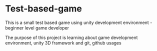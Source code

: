 # Test-based-game
This is a small test based game using unity development environment - beginner level game developer

The purpose of this project is learning about game development environment, unity 3D framework and git, github usages
